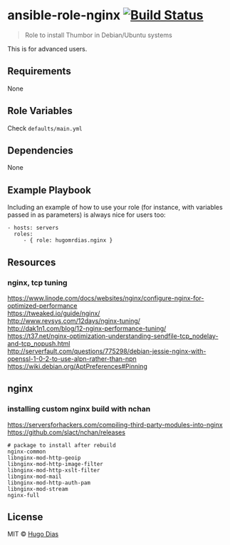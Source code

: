 # ansible-role-nginx [![Build Status](https://travis-ci.org/hugomrdias/ansible-role-nginx.svg?branch=master)](https://travis-ci.org/hugomrdias/ansible-role-nginx)
> Role to install Thumbor in Debian/Ubuntu systems

This is for advanced users.

## Requirements
None   

## Role Variables
Check `defaults/main.yml`

## Dependencies
None

## Example Playbook

Including an example of how to use your role (for instance, with variables passed in as parameters) is always nice for users too:

    - hosts: servers
      roles:
         - { role: hugomrdias.nginx }

## Resources
### nginx, tcp tuning
https://www.linode.com/docs/websites/nginx/configure-nginx-for-optimized-performance   
https://tweaked.io/guide/nginx/   
http://www.revsys.com/12days/nginx-tuning/   
http://dak1n1.com/blog/12-nginx-performance-tuning/   
https://t37.net/nginx-optimization-understanding-sendfile-tcp_nodelay-and-tcp_nopush.html   
http://serverfault.com/questions/775298/debian-jessie-nginx-with-openssl-1-0-2-to-use-alpn-rather-than-npn   
https://wiki.debian.org/AptPreferences#Pinning   


## nginx
### installing custom nginx build with nchan
https://serversforhackers.com/compiling-third-party-modules-into-nginx
https://github.com/slact/nchan/releases

```
# package to install after rebuild
nginx-common
libnginx-mod-http-geoip
libnginx-mod-http-image-filter
libnginx-mod-http-xslt-filter
libnginx-mod-mail
libnginx-mod-http-auth-pam
libnginx-mod-stream
nginx-full

```


## License
MIT © [Hugo Dias](http://hugodias.me)
